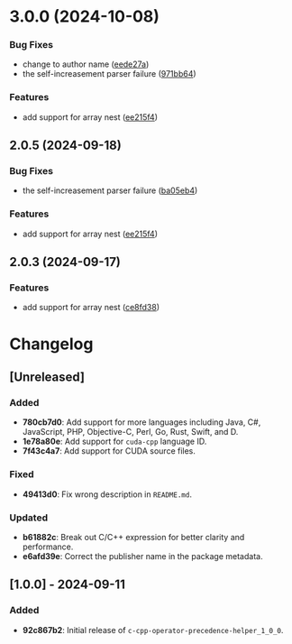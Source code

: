 # 3.0.0 (2024-10-08)


### Bug Fixes

* change to author name ([eede27a](https://github.com/KAJESPER/c-cpp-op-snap/commit/eede27aa7f22448f6474a4c5a30520e9ccbc8eea))
* the self-increasement parser failure ([971bb64](https://github.com/KAJESPER/c-cpp-op-snap/commit/971bb640be5703a1c9004e7798cb6b6e98e5f210))


### Features

* add support for array nest ([ee215f4](https://github.com/KAJESPER/c-cpp-op-snap/commit/ee215f43614b777ca7f8341c2aa67e1a1ead92f6))



## 2.0.5 (2024-09-18)

### Bug Fixes

* the self-increasement parser failure ([ba05eb4](https://github.com/KAJESPER/c-cpp-op-snap/commit/ba05eb4767d2f6317ae5d31421d4f3766ae95736))


### Features

* add support for array nest ([ee215f4](https://github.com/KAJESPER/c-cpp-op-snap/commit/ee215f43614b777ca7f8341c2aa67e1a1ead92f6))



## 2.0.3 (2024-09-17)


### Features

* add support for array nest ([ce8fd38](https://github.com/KAJESPER/c-cpp-op-snap/commit/ce8fd3899f1cd6f7a96e6a7ac424da3ad2797380))



# Changelog

## [Unreleased]

### Added
- **780cb7d0**: Add support for more languages including Java, C#, JavaScript, PHP, Objective-C, Perl, Go, Rust, Swift, and D.
- **1e78a80e**: Add support for `cuda-cpp` language ID.
- **7f43c4a7**: Add support for CUDA source files.

### Fixed
- **49413d0**: Fix wrong description in `README.md`.

### Updated
- **b61882c**: Break out C/C++ expression for better clarity and performance.
- **e6afd39e**: Correct the publisher name in the package metadata.

## [1.0.0] - 2024-09-11
### Added
- **92c867b2**: Initial release of `c-cpp-operator-precedence-helper_1_0_0`.
